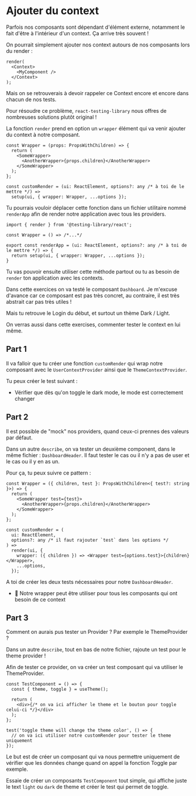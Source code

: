 # Ajouter du context

Parfois nos composants sont dépendant d'élément externe, notamment le fait d'être
à l'intérieur d'un context. Ça arrive très souvent !

On pourrait simplement ajouter nos context autours de nos composants lors du render :

```tsx
render(
  <Context>
    <MyComponent />
  </Context>
);
```

Mais on se retrouverais à devoir rappeler ce Context encore et encore dans chacun de nos
tests.

Pour résoudre ce problème, `react-testing-library` nous offres de nombreuses solutions
plutôt original !

La fonction `render` prend en option un `wrapper` élément qui va venir ajouter
du context à notre composant.

```tsx
const Wrapper = (props: PropsWithChildren) => {
  return (
    <SomeWrapper>
      <AnotherWrapper>{props.children}</AnotherWrapper>
    </SomeWrapper>
  );
};

const customRender = (ui: ReactElement, options?: any /* à toi de le mettre */) =>
  setup(ui, { wrapper: Wrapper, ...options });
```

Tu pourrais vouloir déplacer cette fonction dans un fichier utilitaire nommé `renderApp`
afin de render notre application avec tous les providers.

```tsx
import { render } from '@testing-library/react';

const Wrapper = () => /*...*/

export const renderApp = (ui: ReactElement, options?: any /* à toi de le mettre */) => {
  return setup(ui, { wrapper: Wrapper, ...options });
}
```

Tu vas pouvoir ensuite utiliser cette méthode partout ou tu as besoin de `render` ton
application avec les contexts.

Dans cette exercices on va testé le composant `Dashboard`. Je m'excuse d'avance car ce
composant est pas très concret, au contraire, il est très abstrait car pas très utiles !

Mais tu retrouve le Login du début, et surtout un thème Dark / Light.

On verras aussi dans cette exercises, commenter tester le context en lui même.

## Part 1

Il va falloir que tu créer une fonction `customRender` qui wrap notre composant avec le
`UserContextProvider` ainsi que le `ThemeContextProvider`.

Tu peux créer le test suivant :

- Vérifier que dès qu'on toggle le dark mode, le mode est correctement changer

## Part 2

Il est possible de "mock" nos providers, quand ceux-ci prennes des valeurs par défaut.

Dans un autre `describe`, on va tester un deuxième component, dans le même fichier : `DashboardHeader`. Il faut tester le cas ou il n'y a pas de user et le cas ou il y en as un.

Pour ça, tu peux suivre ce pattern :

```tsx
const Wrapper = ({ children, test }: PropsWithChildren<{ test?: string }>) => {
  return (
    <SomeWrapper test={test}>
      <AnotherWrapper>{props.children}</AnotherWrapper>
    </SomeWrapper>
  );
};

const customRender = (
  ui: ReactElement,
  options?: any /* il faut rajouter `test` dans les options */
) =>
  render(ui, {
    wrapper: ({ children }) => <Wrapper test={options.test}>{children}</Wrapper>,
    ...options,
  });
```

A toi de créer les deux tests nécessaires pour notre `DashboardHeader`.

- 💌 Notre wrapper peut être utiliser pour tous les composants qui ont besoin de ce context

## Part 3

Comment on aurais pus tester un Provider ? Par exemple le ThemeProvider ?

Dans un autre `describe`, tout en bas de notre fichier, rajoute un test pour le theme provider !

Afin de tester ce provider, on va créer un test composant qui va utiliser le ThemeProvider.

```tsx
const TestComponent = () => {
  const { theme, toggle } = useTheme();

  return (
    <div>{/* on va ici afficher le theme et le bouton pour toggle celui-ci */}</div>
  );
};

test('toggle theme will change the theme color', () => {
  // on va ici utiliser notre customRender pour tester le theme uniquement
});
```

Le but est de créer un composant qui va nous permettre uniquement de vérifier que les données
change quand on appel la fonction Toggle par exemple.

Essaie de créer un composants `TestComponent` tout simple, qui affiche juste le text `light` ou `dark` de theme et créer le test qui permet de toggle.
